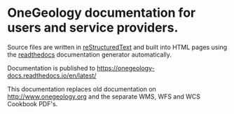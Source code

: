 # OneGeology documentation for users and service providers.

Source files are written in [reStructuredText](http://docutils.sourceforge.net/rst.html) and built into HTML pages using the [readthedocs](http://www.readthedocs.org) documentation generator automatically.

Documentation is published to https://onegeology-docs.readthedocs.io/en/latest/

This documentation replaces old documentation on http://www.onegeology.org and the separate WMS, WFS and WCS Cookbook PDF's.
